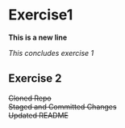 # Exercise1

**This is a new line**

*This concludes exercise 1*

## Exercise 2  
~~Cloned Repo~~  
~~Staged and Committed Changes~~  
~~Updated README~~  
